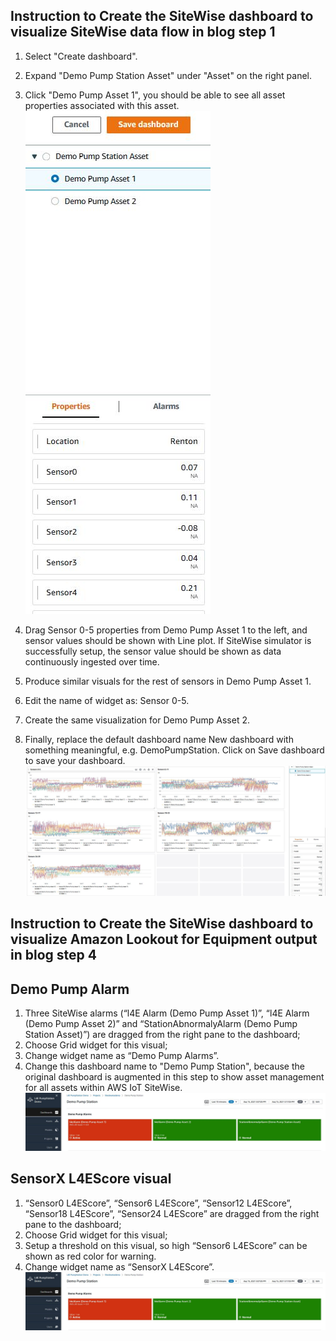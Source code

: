## Instruction to Create the SiteWise dashboard to visualize SiteWise data flow in blog step 1

1. Select "Create dashboard".
2. Expand "Demo Pump Station Asset" under "Asset" on the right panel.
3. Click "Demo Pump Asset 1", you should be able to see all asset properties associated with this asset.
![alt text](https://github.com/aws-samples/aws-iot-sitewise-with-amazon-lookout-for-equipment/blob/main/imag/fig1.JPG?raw=true)
4. Drag Sensor 0-5 properties from Demo Pump Asset 1 to the left, and sensor values should be shown with Line plot. If SiteWise simulator is successfully setup, the sensor value should be shown as data continuously ingested over time.
5. Produce similar visuals for the rest of sensors in Demo Pump Asset 1.
6. Edit the name of widget as: Sensor 0-5.

7. Create the same visualization for Demo Pump Asset 2. 

8. Finally, replace the default dashboard name New dashboard with something meaningful, e.g. DemoPumpStation. Click on Save dashboard to save your dashboard.
![alt text](https://github.com/aws-samples/aws-iot-sitewise-with-amazon-lookout-for-equipment/blob/main/imag/sitewisemonitor1.JPG?raw=true)
## Instruction to Create the SiteWise dashboard to visualize Amazon Lookout for Equipment output in blog step 4
## Demo Pump Alarm
1. Three SiteWise alarms (“l4E Alarm (Demo Pump Asset 1)”, “l4E Alarm (Demo Pump Asset 2)” and “StationAbnormalyAlarm (Demo Pump Station Asset)”) are dragged from the right pane to the dashboard;
2. Choose Grid widget for this visual;
3. Change widget name as “Demo Pump Alarms”.
4. Change this dashboard name to "Demo Pump Station", because the original dashboard is augmented in this step to show asset management for all assets within AWS IoT SiteWise. 
![alt text](https://github.com/aws-samples/aws-iot-sitewise-with-amazon-lookout-for-equipment/blob/main/imag/sitewisemonitor_dashboard.JPG?raw=true)
## SensorX L4EScore visual
1. “Sensor0 L4EScore”, “Sensor6 L4EScore”, “Sensor12 L4EScore”, “Sensor18 L4EScore”, “Sensor24 L4EScore” are dragged from the right pane to the dashboard;
2. Choose Grid widget for this visual;
3. Setup a threshold on this visual, so high “Sensor6 L4EScore” can be shown as red color for warning.
4. Change widget name as “SensorX L4EScore”.
![alt text](https://github.com/aws-samples/aws-iot-sitewise-with-amazon-lookout-for-equipment/blob/main/imag/sitewisemonitor_dashboard.JPG?raw=true)

